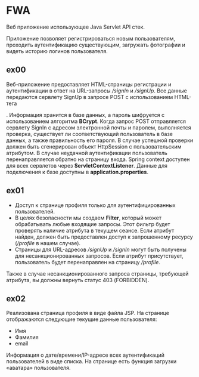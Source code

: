 # FWA

Веб приложение использующее Java Servlet API стек.

Приложение позволяет регистрироваться новым пользователям,
проходить аутентификацию существующим, 
загружать фотографии и видеть историю логинов пользователя.

## ex00
Веб-приложение предоставляет HTML-страницы регистрации и аутентификации в ответ на URL-запросы */signIn* и */signUp*. 
Все данные передаются сервлету SignUp в запросе POST с использованием HTML-тега <form>. Информация хранится в базе данных, а пароль шифруется с использованием алгоритма **BCrypt**. Когда запрос POST отправляется сервлету SignIn с адресом электронной почты и паролем, выполняется проверка, существует ли соответствующий пользователь в базе данных, а также правильность его пароля. В случае успешной проверки должен быть сгенерирован объект HttpSession с пользовательским атрибутом. В случае неудачной аутентификации пользователь перенаправляется обратно на страницу входа. 
Spring context доступен для всех сервлетов через **ServletContextListener**. Данные для подключения к базе доступны в **application.properties**.

## ex01 
- Доступ к странице профиля только для аутентифицированных пользователей.
- В целях безопасности мы создаем **Filter**, который может обрабатывать любые входящие запросы. Этот фильтр будет проверять наличие атрибута в текущем сеансе. Если атрибут найден, должен быть предоставлен доступ к запрошенному ресурсу (*/profile* в нашем случае).
- Страницы для URL-адресов */signUp* и */signIn* могут быть получены для несанкционированных запросов. Если атрибут присутствует, пользователь будет перенаправлен на страницу */profile*.

Также в случае несанкционированного запроса страницы, требующей атрибута, вы должны вернуть статус 403 (FORBIDDEN).
## ex02
Реализована страница профиля в виде файла JSP. На странице отображаются следующие текущие данные пользователя:

- Имя
- Фамилия
- email

Информация о дате/времени/IP-адресе всех аутентификаций пользователей в виде списка. На странице есть функция загрузки «аватара» пользователя.

